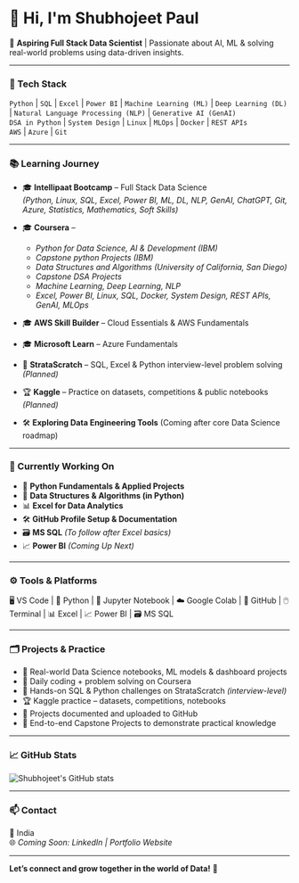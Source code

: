 # 👋 Hi, I'm Shubhojeet Paul

🎯 **Aspiring Full Stack Data Scientist** | Passionate about AI, ML & solving real-world problems using data-driven insights.

---

### 🧠 Tech Stack  
`Python` | `SQL` | `Excel` | `Power BI` | `Machine Learning (ML)` | `Deep Learning (DL)` | `Natural Language Processing (NLP)` | `Generative AI (GenAI)`  
`DSA in Python` | `System Design` | `Linux` | `MLOps` | `Docker` | `REST APIs`  
`AWS` | `Azure` | `Git`

---

### 📚 Learning Journey  

- 🎓 **Intellipaat Bootcamp** – Full Stack Data Science  
  *(Python, Linux, SQL, Excel, Power BI, ML, DL, NLP, GenAI, ChatGPT, Git, Azure, Statistics, Mathematics, Soft Skills)*

- 🎓 **Coursera** –  
  - *Python for Data Science, AI & Development (IBM)*  
  - *Capstone python Projects (IBM)*  
  - *Data Structures and Algorithms (University of California, San Diego)*  
   - *Capstone DSA Projects*
  - *Machine Learning, Deep Learning, NLP*  
  - *Excel, Power BI, Linux, SQL, Docker, System Design, REST APIs, GenAI, MLOps*

- 🎓 **AWS Skill Builder** – Cloud Essentials & AWS Fundamentals  
- 🎓 **Microsoft Learn** – Azure Fundamentals  
- 🧩 **StrataScratch** – SQL, Excel & Python interview-level problem solving *(Planned)*  
- 🏆 **Kaggle** – Practice on datasets, competitions & public notebooks *(Planned)*  
- 🛠️ **Exploring Data Engineering Tools** (Coming after core Data Science roadmap)

---

### 🎯 Currently Working On  
- 🐍 **Python Fundamentals & Applied Projects**  
- 🧠 **Data Structures & Algorithms (in Python)**  
- 📊 **Excel for Data Analytics**  
- 🛠️ **GitHub Profile Setup & Documentation**  
- 🗃️ **MS SQL** *(To follow after Excel basics)*  
- 📈 **Power BI** *(Coming Up Next)*

---

### ⚙️ Tools & Platforms  
🖥️ VS Code | 🐍 Python | 📒 Jupyter Notebook | ☁️ Google Colab | 🧬 GitHub | 🖱️ Terminal | 📊 Excel | 📈 Power BI | 🗃️ MS SQL

---

### 🗂️ Projects & Practice  
- 📁 Real-world Data Science notebooks, ML models & dashboard projects  
- 🧠 Daily coding + problem solving on Coursera 
- 🧩 Hands-on SQL & Python challenges on StrataScratch *(interview-level)*  
- 🏆 Kaggle practice – datasets, competitions, notebooks  
- 🔬 Projects documented and uploaded to GitHub  
- 🎯 End-to-end Capstone Projects to demonstrate practical knowledge

---

### 📈 GitHub Stats  
![Shubhojeet's GitHub stats](https://github-readme-stats.vercel.app/api?username=realshubhojeet&show_icons=true&theme=default)

---

### 📫 Contact  
📍 India  
🌐 *Coming Soon: LinkedIn | Portfolio Website*

---

**Let’s connect and grow together in the world of Data!** 🚀